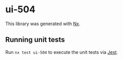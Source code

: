 # ui-504

This library was generated with [Nx](https://nx.dev).

## Running unit tests

Run `nx test ui-504` to execute the unit tests via [Jest](https://jestjs.io).
